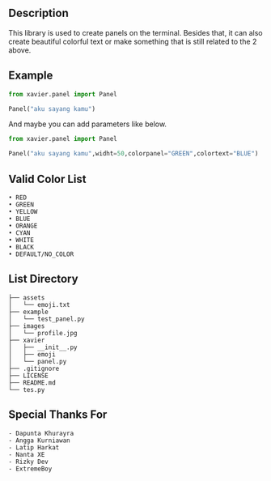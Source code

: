 ## Description
This library is used to create panels on the terminal. Besides that, it can also create beautiful colorful text or make something that is still related to the 2 above.

## Example
```python
from xavier.panel import Panel

Panel("aku sayang kamu")
```
And maybe you can add parameters like below.

```python
from xavier.panel import Panel

Panel("aku sayang kamu",widht=50,colorpanel="GREEN",colortext="BLUE")
```

## Valid Color List
```
• RED
• GREEN
• YELLOW
• BLUE
• ORANGE
• CYAN
• WHITE
• BLACK
• DEFAULT/NO_COLOR
```

## List Directory
```                                               
├── assets                                                       
│   └── emoji.txt                                          
├── example                                                     
│   └── test_panel.py
├── images                                                     
│   └── profile.jpg
├── xavier                                            
│   ├── __init__.py
│   ├── emoji
│   └── panel.py 
├── .gitignore 
├── LICENSE                                    
├── README.md
└── tes.py                                                   
```

## Special Thanks For
```
- Dapunta Khurayra
- Angga Kurniawan
- Latip Harkat
- Nanta XE
- Rizky Dev
- ExtremeBoy
```
